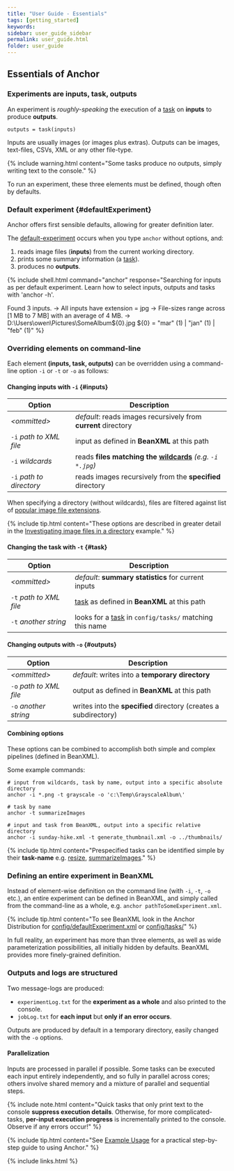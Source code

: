 ```yaml
---
title: "User Guide - Essentials"
tags: [getting_started]
keywords:
sidebar: user_guide_sidebar
permalink: user_guide.html
folder: user_guide
---
```


## Essentials of Anchor

### Experiments are inputs, task, outputs

An experiment is *roughly-speaking* the execution of a [task](/user_guide_tasks.html) on **inputs** to produce **outputs**.

```
outputs = task(inputs)
```

Inputs are usually images (or images plus extras). Outputs can be images, text-files, CSVs, XML or any other file-type.

{% include warning.html content="Some tasks produce no outputs, simply writing text to the console." %}

To run an experiment, these three elements must be defined, though often by defaults.

### Default experiment {#defaultExperiment}

Anchor offers first sensible defaults, allowing for greater definition later.

The [default-experiment](https://github.com/anchoranalysis/anchor-assembly/blob/master/anchor/src/main/resources/config/defaultExperiment.xml) occurs when you type `anchor` without options, and:
1. reads image files (**inputs**) from the current working directory.
2. prints some summary information (a [task](/user_guide_tasks.html)).
3. produces no **outputs**.

{% include shell.html
command="anchor"
response="Searching for inputs as per default experiment.
Learn how to select inputs, outputs and tasks with 'anchor -h'.

Found 3 inputs.
-> All inputs have extension = jpg
-> File-sizes range across [1 MB to 7 MB] with an average of 4 MB.
-> D:\Users\owen\Pictures\SomeAlbum\${0}.jpg
${0} = \"mar\" (1) | \"jan\" (1) | \"feb\" (1)" %}

### Overriding elements on command-line

Each element **(inputs, task, outputs)** can be overridden using a command-line option `-i` or `-t` or `-o` as follows:

#### Changing inputs with `-i` {#inputs}

| Option | Description |
|--------|------|
| *&lt;ommitted&gt;* | *default*: reads images recursively from **current** directory |
| `-i` *path to XML file* | input as defined in **BeanXML** at this path |
| `-i` *wildcards* | reads **files matching the [wildcards](/user_guide_examples_investigating_images.html#filtering-with-wildcards)** *(e.g. `-i *.jpg`)* |
| `-i` *path to directory* | reads images recursively from the **specified** directory |

When specifying a directory (without wildcards), files are filtered against list of [popular image file extensions](https://github.com/anchoranalysis/anchor/blob/master/anchor-core/src/main/java/org/anchoranalysis/core/format/ImageFileFormat.java).

{% include tip.html content="These options are described in greater detail in the [Investigating image files in a directory](/user_guide_examples_investigating_images.html#further-specifying-the-search) example." %}

#### Changing the task with `-t` {#task}

| Option | Description |
|--------|------|
| *&lt;ommitted&gt;* | *default*: **summary statistics** for current inputs |
| `-t` *path to XML file* | [task](/user_guide_tasks.html) as defined in **BeanXML** at this path |
| `-t` *another string* | looks for a [task](/user_guide_tasks.html) in `config/tasks/` matching this name  |

#### Changing outputs with `-o` {#outputs}

| Option | Description |
|--------|------|
| *&lt;ommitted&gt;* | *default*: writes into a **temporary directory** |
| `-o` *path to XML file* | output as defined in **BeanXML** at this path |
| `-o` *another string* | writes into the **specified** directory (creates a subdirectory)  |

#### Combining options

These options can be combined to accomplish both simple and complex pipelines (defined in BeanXML).

Some example commands:

```shell
# input from wildcards, task by name, output into a specific absolute directory
anchor -i *.png -t grayscale -o 'c:\Temp\GrayscaleAlbum\'

# task by name
anchor -t summarizeImages

# input and task from BeanXML, output into a specific relative directory
anchor -i sunday-hike.xml -t generate_thumbnail.xml -o ../thumbnails/
```

{% include tip.html content="Prespecified tasks can be identified simple by their **task-name** e.g. [resize](https://github.com/anchoranalysis/anchor-assembly/blob/master/anchor/src/main/resources/config/tasks/resize.xml), [summarizeImages](https://github.com/anchoranalysis/anchor-assembly/blob/master/anchor/src/main/resources/config/tasks/summarizeImages.xml)." %}

### Defining an entire experiment in BeanXML

Instead of element-wise definition on the command line (with `-i`, `-t`, `-o` etc.), an entire experiment can be defined in BeanXML, and simply called from the command-line as a whole, e.g. `anchor pathToSomeExperiment.xml`.

{% include tip.html content="To see BeanXML look in the Anchor Distribution for [config/defaultExperiment.xml](https://github.com/anchoranalysis/anchor-assembly/blob/master/anchor/src/main/resources/config/defaultExperiment.xml) or [config/tasks/](https://github.com/anchoranalysis/anchor-assembly/tree/master/anchor/src/main/resources/config/tasks)" %}

In full reality, an experiment has more than three elements, as well as wide parameterization possibilities, all initially hidden by defaults. BeanXML provides more finely-grained definition.


### Outputs and logs are structured

Two message-logs are produced:
- `experimentLog.txt` for the **experiment as a whole** and also printed to the console.
- `jobLog.txt` for **each input** but **only if an error occurs**.

Outputs are produced by default in a temporary directory, easily changed with the `-o` options.

#### Parallelization

Inputs are processed in parallel if possible. Some tasks can be executed each input entirely independently, and so fully in parallel across cores; others involve shared memory and a mixture of parallel and sequential steps.

{% include note.html content="Quick tasks that only print text to the console **suppress execution details**. Otherwise, for more complicated-tasks, **per-input execution progress** is incrementally printed to the console. Observe if any errors occur!" %}

{% include tip.html content="See [Example Usage](/user_guide_examples.html) for a practical step-by-step guide to using Anchor." %}

{% include links.html %}
